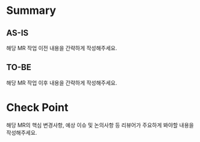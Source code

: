 # Summary

## AS-IS

해당 MR 작업 이전 내용을 간략하게 작성해주세요.

## TO-BE

해당 MR 작업 이후 내용을 간략하게 작성해주세요.

# Check Point

해당 MR의 핵심 변경사항, 예상 이슈 및 논의사항 등 리뷰어가 주요하게 봐야할 내용을 작성해주세요.
